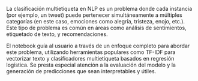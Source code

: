 La clasificación multietiqueta en NLP es un problema donde cada instancia (por ejemplo, un tweet) puede pertenecer simultáneamente a múltiples categorías (en este caso, emociones como alegría, tristeza, enojo, etc.). Este tipo de problema es común en áreas como análisis de sentimientos, etiquetado de texto, y recomendaciones.

El notebook guía al usuario a través de un enfoque completo para abordar este problema, utilizando herramientas populares como TF-IDF para vectorizar texto y clasificadores multietiqueta basados en regresión logística. Se presta especial atención a la evaluación del modelo y la generación de predicciones que sean interpretables y útiles.
